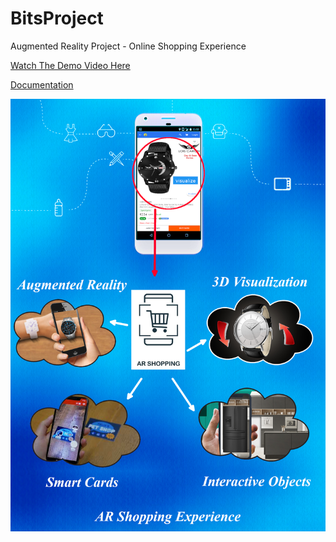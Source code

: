 # BitsProject
 Augmented Reality Project - Online Shopping Experience 
 
 [Watch The Demo Video Here](https://www.linkedin.com/posts/navin-agarwal-65359a181_augmentedreality-bits-unity3d-activity-6680722931527626752-MA7T)
 
 [Documentation](https://github.com/nxdeveloper32/AR_Shopping/blob/master/Augmented%20Reality%20Shopping%20Experience.docx)
 
![Project Design](https://github.com/nxdeveloper32/AR_Shopping/blob/master/Project%20Design.png)
